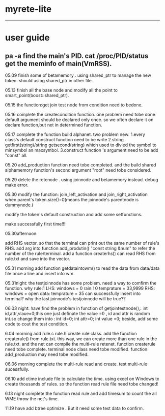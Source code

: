 # myrete-lite
---
# user guide
pa -a find the main's PID.
cat /proc/PID/status get the meminfo of main(VmRSS).
---

05.09 finish some of betamemory . using shared_ptr to manage the new token.  should using shared_ptr in other file.


05.13 finish all the base node and modify all the point to smart_point(boost::shared_ptr).


05.15 the function:get join test node from condition need to bedone.

05.16 complete the createcondition function.  one problem need tobe done: default argument should be declared only once. so we often declare it on declare function,but not in determined function. 


05.17  complete the function build alphanet. two problem new:   1.every class's default construct function need to be write				2.string getfirst(string)/string getsecond(string) which used to divied the symbol to minsymbol an maxsymbol.
								3.construct function 's argument need to be add "const" all.


05.20
add_production function need tobe completed.   and the build shared alphamemory function's second argument "root" need tobe considered.

05.29
delete the retenode .  using joinnode and betamemory instead.    debug make error.


05.30
modify the function: join_left_activation and join_right_activation when parent's token.size()=0(means the joinnode's parentnode is dummynode.)

modify the token's default construction and add some setfunctions.

make successfully first time!!!


05.30afternoon

add RHS vector. so that the terminal can print out the same number of rule's RHS.
add arg into function add_produtin() "const string &num" to refer the number of the rule/terminal.
add a function createrhs() can read RHS from rule.txt and save into the vector.

05.31 morning  add function getdataintowm() to read the data from data/data file once a line and insert into wm.

05.31night: the testjoinnode has some problem. need a way to comfirm the function. why 
rule:1
LHS:
windows = 0
rain ! 0
temprature = 33,9999
RHS:
windows = open
data:
temprature = 35
can successfully insert into terminal? why the last joinnode's testjoinnode will be true??

06.03 night: have find the problem in function of getjointestnode(),: int id,attr,vlaue=0;this one just definate the value =0 , id and attr is random int.so change them into :
int id=0;
int attr=0;
int value =0;
beside, add some code to cout the test condition.

6.04 morning
add rule.c rule.h create rule class. add the function createrule() from rule.txt.
this way, we can create more than one rule in the rule.txt. and the net can compile the multi-rule retenet.
function createrule need tobe complete.
terminal node class need tobe modified.
function add_production may need tobe modified.

06.06 morning
complete the multi-rule read and create. test multi-rule sucessfully.

06.10 add ctime include file to calculate the time.  using excel on Windows to create thousands of rules. so the function read rule file need tobe changed!

6.13 night  complete the function read rule and add timesum to count the all WME throw the net's time.

11.19
have add btree optimize . But it need some test data to confirm.
